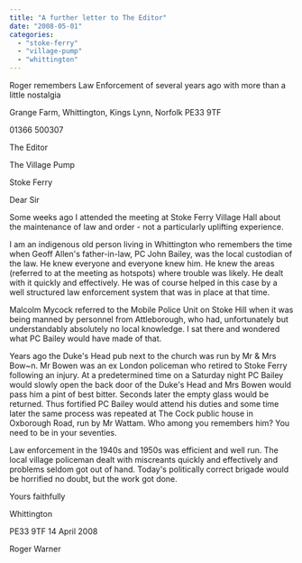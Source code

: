 ```yaml
---
title: "A further letter to The Editor"
date: "2008-05-01"
categories: 
  - "stoke-ferry"
  - "village-pump"
  - "whittington"
---
```


Roger remembers Law Enforcement of several years ago with more than a little nostalgia

Grange Farm, Whittington, Kings Lynn, Norfolk PE33 9TF

01366 500307

The Editor

The Village Pump

Stoke Ferry

Dear Sir

Some weeks ago I attended the meeting at Stoke Ferry Village Hall about the maintenance of law and order - not a particularly uplifting experience.

I am an indigenous old person living in Whittington who remembers the time when Geoff Allen's father-in-law, PC John Bailey, was the local custodian of the law. He knew everyone and everyone knew him. He knew the areas (referred to at the meeting as hotspots) where trouble was likely. He dealt with it quickly and effectively. He was of course helped in this case by a well structured law enforcement system that was in place at that time.

Malcolm Mycock referred to the Mobile Police Unit on Stoke Hill when it was being manned by personnel from Attleborough, who had, unfortunately but understandably absolutely no local knowledge. I sat there and wondered what PC Bailey would have made of that.

Years ago the Duke's Head pub next to the church was run by Mr & Mrs Bow~n. Mr Bowen was an ex London policeman who retired to Stoke Ferry following an injury. At a predetermined time on a Saturday night PC Bailey would slowly open the back door of the Duke's Head and Mrs Bowen would pass him a pint of best bitter. Seconds later the empty glass would be returned. Thus fortified PC Bailey would attend his duties and some time later the same process was repeated at The Cock public house in Oxborough Road, run by Mr Wattam. Who among you remembers him? You need to be in your seventies.

Law enforcement in the 1940s and 1950s was efficient and well run. The local village policeman dealt with miscreants quickly and effectively and problems seldom got out of hand. Today's politically correct brigade would be horrified no doubt, but the work got done.

Yours faithfully

Whittington

PE33 9TF 14 April 2008

Roger Warner
